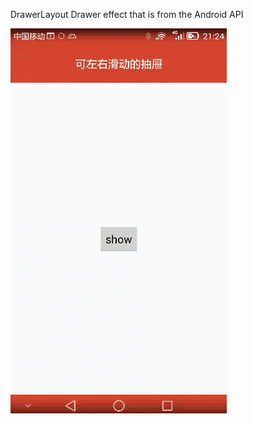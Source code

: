 DrawerLayout
Drawer effect that is from the Android API

![image](https://github.com/hubinjisu/images/blob/master/images/drawerLayout.gif)
